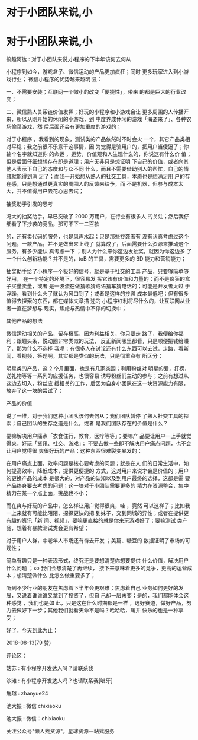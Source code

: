 # 对于小团队来说,小

# 对于小团队来说,小

搞趣阿达 : 对于小团队来说,小程序的下半年该何去何从

小程序到如今，游戏盒子、微信运动的产品更加疯狂；同时 更多玩家进入到小游戏行业； 微信小程序的优势越来越明 显：

一、不需要安装；互联网一个微小的改变「便捷性」，带来 的都是巨大的行业改变；

二、微信熟人关系链价值发挥；好玩的小程序和小游戏会让 更多周围的人传播开来，所以从刚开始的休闲的小游戏，到 中度养成休闲的游戏「海盗来了」、各种农场偷菜游戏，然 后后面还会有更加重度的游戏的；

对于小程序 ，我看到的现象，测试类的产品依然时不时会火 一个，其它产品类相对平稳；我之前很不乐意干这事情，因 为觉得是骗用户的，把用户当傻逼了；你输个名字就知道你 的命运 ，运势，价值观和人生观什么的，你说这有什么价 值；但是后面仔细想想存在即是道理；用户无非只是想证明 下自己的价值，或者向其他人表示下自己的态度和与众不同 什么，而且不需要借助别人的帮忙，自己的情绪就能得到满 足了；而我一开始想从熟人的社交工具，本质也是想满足用 户的存在感，只是想通过更真实的周围人的反馈来给予，而 不是机器，但参与成本太大，并不值得用户去花心思去试；

抽奖助手引发的思考

冯大的抽奖助手，早已突破了 2000 万用户，在行业有很多人 的关注；然后我仔细看了下抄袭的竞品，那可不下一二百款

的，还有卖代码的服务，也是风声水起；只是那些抄袭者有 没有认真考虑过这个问题，一款产品，并不是做出来上线了 就算成了，后面需要什么资源来推动这个服务，有多少能认 真考虑一下 ；别人为什么来你这边发抽奖，就因为你这边多 了一个什么创新功能？并不是的，toB 的工具，需要更多的 BD 能力和营销能力；

抽奖助手给了小程序一个极好的信号，就是基于社交的工具 产品，只要够简单够好用， 在一个特定的环境下，很容易发 挥它该有价值和力量的；而不是疯狂的盒子买量卖量，或者 是一波流在做猜歌猜成语猜车猜电话的；可能是开发者太过 于浮躁，看到什么火了就认为风口到了；或者是这样的抄袭 成本最低吧；但有很多值得去探索的东西，都在媒体文章描 述的 小程序红利将尽什么的，让互联网从业者一直在梦想与 现实，焦虑与热情中不停的切换中；

其他产品的想法

微信运动相关的产品，留存极高，因为利益相关，你只要走 路了，我便给你福利；跟趣头条，悦动圈非常类似的玩法， 反正新闻哪里都看，只是顺便把钱给赚了，那为什么不选择 我呢；有很多人在讨论还有什么东西可以去试，走路，看新 闻，看视频，答题啊，其实都是类似的玩法，只是彻重点有 所区分；

明星类的产品，这 2 个月里面，也是有几家突围；利用粉丝对 明星的爱，打榜，送礼物等等一系列的应援任务，也很容易 诱导粉丝们主动的参与；之前有想过从这边去切入，粉丝应 援相关的工作，后因为自身小团队在这一块资源能力有限， 放弃了这一块的尝试了；

产品的价值

说了一堆，对于我们这种小团队该何去何从；我们团队暂停 了熟人社交工具的探索；自己团队的生存之道是什么，或者 是我们团队存在的价值是什么？

要嘛解决用户痛点「衣食住行，教育，医疗等等」；要嘛产 品要让用户一上手就觉得爽，好玩「资讯、社交、游戏」； 不要去做一些即不解决用户痛点问题，也不会让用户觉得很 爽很好玩的产品；这种东西很难裂变暴发的；

在用户痛点上面，效率问题是核心要考虑的问题；就是在人 们的日常生活中，如何提高效率，降低成本，提供更便捷的 方式，这对用户来说才会是价值的；用户的更换产品的成本 是很大的，对产品的认知以及到用户最终的选择，这都是需 要产品终身要去考虑的问题；这一块对于小团队需要更多的 精力在资源整合，集中精力在某一个点上面，挑战也不小；

而在爽与好玩的产品中，怎么样让用户觉得很爽，哇 ，竟然 可以这样子；比如我一上来就有可能比陌陌、探探更快的把 到妹子，交到同城的异性；或者在提供更有趣的资讯「新 闻、视频」，要嘛更直接的就是你来玩游戏好了；要嘛测试 类产品，想着有暴款测试类会更有希望；

对于用户人群，中老年人市场还有待去开发 ；美篇、糖豆的 数据证明了市场的可观性；

简单有趣只是一种表现形式，终究还是要想清楚你想要提供 什么价值，解决用户什么问题 ；so 我们会想清楚了再继续， 接下来意味着更多的竞争，更高的运营成本；想清楚做什么 比怎么做重要多了；

听到不少行业的朋友在焦虑着下半年会更艰难；焦虑着自己 业务如何更好的发展，又说着谁谁谁又拿到了投资了，但自 己却一层未变；是的，我们都能体会这种感觉 ，我们也是如 此，只是这在什么时期都是一样 ，选好赛道，做好产品，努 力去做好下一步；其他我们就看天命不是吗？哈哈哈，痛并 快乐的也是一种享受；

好了，今天到此为止；

2018-08-13(79 赞)

评论区：

姑苏 : 有小程序开发达人吗？请联系我

沙滩 : 有小程序开发达人吗？也请联系我[呲牙]

詹越 : zhanyue24

池大振 : 微信 chixiaoku

池大振 : 微信：chixiaoku

关注公众号"懒人找资源"，星球资源一站式服务